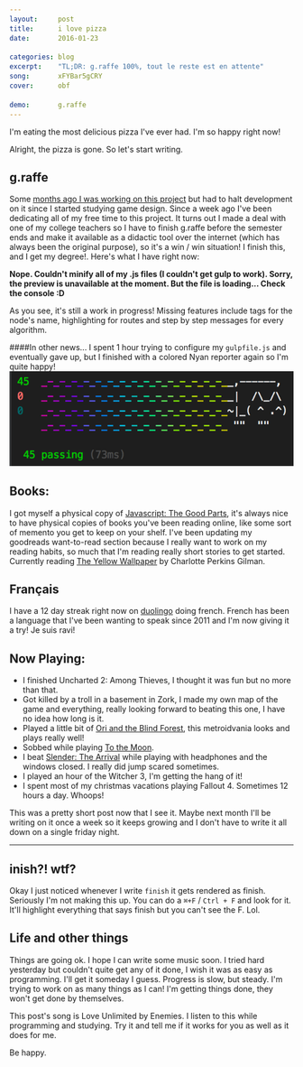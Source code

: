 ```yaml
---
layout:     post
title:      i love pizza
date:       2016-01-23

categories: blog
excerpt:    "TL;DR: g.raffe 100%, tout le reste est en attente"
song:       xFYBar5gCRY
cover:      obf

demo:       g.raffe
---
```


I'm eating the most delicious pizza I've ever had. I'm so happy right now!

Alright, the pizza is gone. So let's start writing.

## g.raffe
Some [months ago I was working on this project](http://dancmj.github.io/blog/2015/07/21/month-7.html) but had to halt development on it since I started studying game design. Since a week ago I've been dedicating all of my free time to this project. It turns out I made a deal with one of my college teachers so I have to finish g.raffe before the semester ends and make it available as a didactic tool over the internet (which has always been the original purpose), so it's a win / win situation! I finish this, and I get my degree!. Here's what I have right now:

<!-- <div id="graffe-canvas"> </div> -->
**Nope. Couldn't minify all of my .js files (I couldn't get gulp to work). Sorry, the preview is unavailable at the moment. But the file is loading... Check the console :D**

As you see, it's still a work in progress! Missing features include tags for the node's name, highlighting for routes and step by step messages for every algorithm.

####In other news...
I spent 1 hour trying to configure my `gulpfile.js` and eventually gave up, but I finished with a colored Nyan reporter again so I'm quite happy!
![alt text](/assets/images/other/nyan.png "Color nyan!")

## Books:
I got myself a physical copy of [Javascript: The Good Parts](http://bdcampbell.net/javascript/book/javascript_the_good_parts.pdf), it's always nice to have physical copies of books you've been reading online, like some sort of memento you get to keep on your shelf. I've been updating my goodreads want-to-read section because I really want to work on my reading habits, so much that I'm reading really short stories to get started. Currently reading [The Yellow Wallpaper](https://www.goodreads.com/book/show/99300.The_Yellow_Wallpaper_and_Other_Stories) by Charlotte Perkins Gilman.

## Français
I have a 12 day streak right now on [duolingo](https://www.duolingo.com/) doing french. French has been a language that I've been wanting to speak since 2011 and I'm now giving it a try! Je suis ravi!

## Now Playing&#58;
* I finished Uncharted 2: Among Thieves, I thought it was fun but no more than that.
* Got killed by a troll in a basement in Zork, I made my own map of the game and everything, really looking forward to beating this one, I have no idea how long is it.
* Played a little bit of [Ori and the Blind Forest](http://store.steampowered.com/app/261570/), this metroidvania looks and plays really well!
* Sobbed while playing [To the Moon](http://store.steampowered.com/app/206440/).
* I beat [Slender: The Arrival](http://www.slenderarrival.com/) while playing with headphones and the windows closed. I really did jump scared sometimes.
* I played an hour of the Witcher 3, I'm getting the hang of it!
* I spent most of my christmas vacations playing Fallout 4. Sometimes 12 hours a day. Whoops!

This was a pretty short post now that I see it. Maybe next month I'll be writing on it once a week so it keeps growing and I don't have to write it all down on a single friday night.

--------------

## inish?! wtf?
Okay I just noticed whenever I write `finish` it gets rendered as finish. Seriously I'm not making this up. You can do a `⌘+F` / `Ctrl + F` and look for it. It'll highlight everything that says finish but you can't see the F. Lol.

## Life and other things
Things are going ok. I hope I can write some music soon. I tried hard yesterday but couldn't quite get any of it done, I wish it was as easy as programming. I'll get it someday I guess. Progress is slow, but steady. I'm trying to work on as many things as I can! I'm getting things done, they won't get done by themselves.

This post's song is Love Unlimited by Enemies. I listen to this while programming and studying. Try it and tell me if it works for you as well as it does for me.

Be happy.
